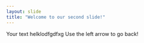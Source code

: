 ```yaml
---
layout: slide
title: "Welcome to our second slide!"
---
```

Your text helklodfgdfxg
Use the left arrow to go back!
